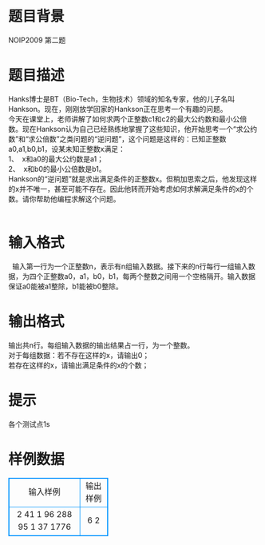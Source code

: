 # 

 
 # 题目背景 
NOIP2009&nbsp;第二题<BR> 

 
 # 题目描述 
Hanks博士是BT（Bio-Tech，生物技术）领域的知名专家，他的儿子名叫Hankson。现在，刚刚放学回家的Hankson正在思考一个有趣的问题。<BR>今天在课堂上，老师讲解了如何求两个正整数c1和c2的最大公约数和最小公倍数。现在Hankson认为自己已经熟练地掌握了这些知识，他开始思考一个“求公约数”和“求公倍数”之类问题的“逆问题”，这个问题是这样的：已知正整数a0,a1,b0,b1，设某未知正整数x满足：<BR>1、&nbsp;&nbsp;x和a0的最大公约数是a1；<BR>2、&nbsp;&nbsp;x和b0的最小公倍数是b1。<BR>Hankson的“逆问题”就是求出满足条件的正整数x。但稍加思索之后，他发现这样的x并不唯一，甚至可能不存在。因此他转而开始考虑如何求解满足条件的x的个数。请你帮助他编程求解这个问题。<BR><BR> 

 
 # 输入格式 
&nbsp;&nbsp;输入第一行为一个正整数n，表示有n组输入数据。接下来的n行每行一组输入数据，为四个正整数a0，a1，b0，b1，每两个整数之间用一个空格隔开。输入数据保证a0能被a1整除，b1能被b0整除。<BR> 

 
 # 输出格式 
输出共n行。每组输入数据的输出结果占一行，为一个整数。<BR>对于每组数据：若不存在这样的x，请输出0；<BR>若存在这样的x，请输出满足条件的x的个数；<BR> 

 
 # 提示 
各个测试点1s<BR> 
# 样例数据
<style>
        table,table tr th, table tr td { border:1px solid #0094ff; }
        table { width: 200px; min-height: 25px; line-height: 25px; text-align: center; border-collapse: collapse;}   
    </style>
<table>
	<tr>
		<td>输入样例</td>
		<td>输出样例</td>
	</tr>
<tr><td>2
41 1 96 288
95 1 37 1776
</td><td>6
2

</td></tr></table>
